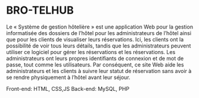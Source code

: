 # BRO-TELHUB

Le « Système de gestion hôtelière » est une application Web pour la gestion informatisée des dossiers de l’hôtel pour les administrateurs de l’hôtel ainsi que pour les clients de visualiser leurs réservations. Ici, les clients ont la possibilité de voir tous leurs détails, tandis que les administrateurs peuvent utiliser ce logiciel pour gérer les réservations et les réservations. Les administrateurs ont leurs propres identifiants de connexion et de mot de passe, tout comme les utilisateurs. Par conséquent, ce site Web aide les administrateurs et les clients à suivre leur statut de réservation sans avoir à se rendre physiquement à l’hôtel avant leur séjour.


Front-end: HTML, CSS,JS
Back-end: MySQL, PHP


